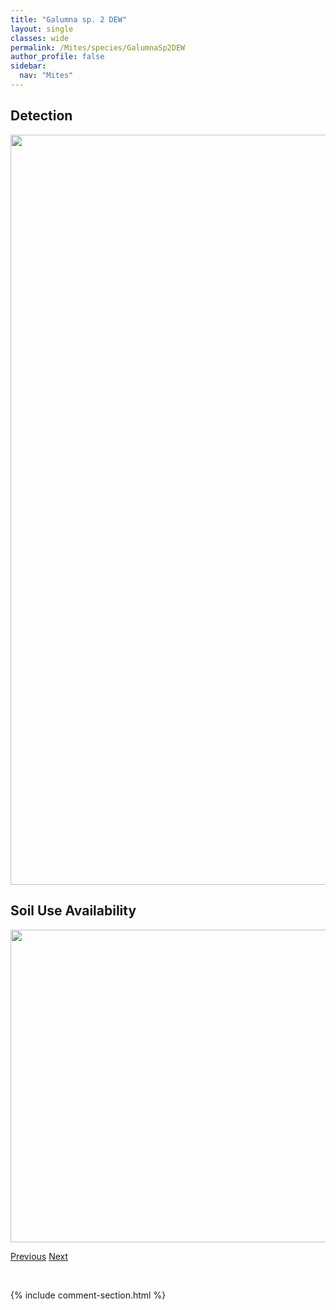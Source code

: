 ```yaml
---
title: "Galumna sp. 2 DEW"
layout: single
classes: wide
permalink: /Mites/species/GalumnaSp2DEW
author_profile: false
sidebar:
  nav: "Mites"
---
```


<h2>Detection</h2>

<a href="https://drive.google.com/uc?export=view&id=1czWvFXNq7fOiZJa6oHUmyjSX_3_iqYAO">
<img src="https://drive.google.com/uc?export=view&id=1czWvFXNq7fOiZJa6oHUmyjSX_3_iqYAO" height = "1200" width = "800">
</a>


<h2>Soil Use Availability</h2>

<a href="https://drive.google.com/uc?export=view&id=1_4b54YA8kbWIfDHc8FwzNXfhkh6EWGQV">
<img src="https://drive.google.com/uc?export=view&id=1_4b54YA8kbWIfDHc8FwzNXfhkh6EWGQV" height = "500" width = "1000">
</a>


<a href="/DevelopmentWebsite/Mites/species/GalumnaSp1DEW" class="pagination--pager" title="Galumna sp. 1 DEW">Previous</a> <a href="/DevelopmentWebsite/Mites/species/GalumnaSp3DEW" class="pagination--pager" title="Galumna sp. 3 DEW">Next</a>

<p>&nbsp;</p>

{% include comment-section.html %}
